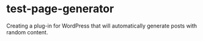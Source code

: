 # test-page-generator
Creating a plug-in for WordPress that will automatically generate posts with random content.
